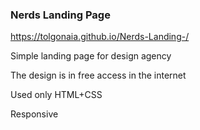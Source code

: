 ### Nerds Landing Page

https://tolgonaia.github.io/Nerds-Landing-/

Simple landing page for design agency

The design is in free access in the internet

Used only HTML+CSS

Responsive

